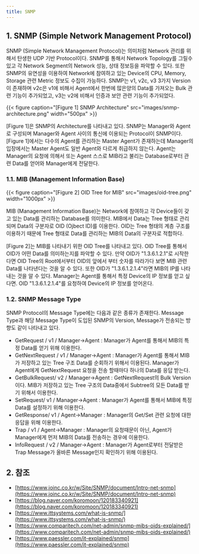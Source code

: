 ```yaml
---
title: SNMP
---
```


## 1. SNMP (Simple Network Management Protocol)

SNMP (Simple Network Management Protocol)는 의미처럼 Network 관리를 위해서 탄생한 UDP 기반 Protocol이다. SNMP를 통해서 Network Topology를 그릴수 있고 각 Network Segment의 Network 성능, 상태 정보등을 파악할 수 있다. 또한 SNMP의 유연성을 이용하여 Network에 참여하고 있는 Device의 CPU, Memory, Storage 관련 Metric 정보도 수집이 가능하다. SNMP는 v1, v2c, v3 3가지 Version이 존재하며 v2c은 v1에 비해서 Agent에서 한번에 많은양의 Data를 가져오는 Bulk 관련 기능이 추가되었고, v3는 v2에 비해서 인증과 보안 관련 기능이 추가되었다.

{{< figure caption="[Figure 1] SNMP Architecture" src="images/snmp-architecture.png" width="500px" >}}

[Figure 1]은 SNMP의 Architecture를 나타내고 있다. SNMP는 Manager와 Agent로 구성되며 Manager와 Agent 사이의 통신에 이용되는 Protocol이 SNMP이다. [Figure 1]에서는 다수의 Agent를 관리하는 Master Agent가 존재하는데 Manager의 입장에서는 Master Agent도 일반 Agent와 다르게 취급하지 않는다. Agent는 Manager의 요청에 의해서 또는 Agent 스스로 MIB라고 불리는 Database로부터 관련 Data를 얻어와 Manager에게 전달한다.

### 1.1. MIB (Management Information Base)

{{< figure caption="[Figure 2] OID Tree for MIB" src="images/oid-tree.png" width="1000px" >}}

MIB (Management Information Base)는 Network에 참여하고 각 Device들이 갖고 있는 Data를 관리하는 Database를 의미한다. MIB에서 Data는 Tree 형태로 관리되며 Data의 구분자로 OID (Ojbect ID)를 이용한다. OID는 Tree 형태의 계층 구조를 이용하기 때문에 Tree 형태로 Data를 관리하는 MIB의 Data의 구분자로 적합하다. 

[Figure 2]는 MIB를 나타내기 위한 OID Tree를 나타내고 있다. OID Tree를 통해서 OID가 어떤 Data를 의미하는지를 파악할 수 있다. 만약 OID가 "1.3.6.1.2.1"로 시작한다면 OID Tree의 Root에서부터 OID의 앞에서 부터 숫자를 따라가다 보면 MIB 관련 Data를 나타낸다는 것을 알 수 있다. 또한 OID가 "1.3.6.1.2.1.4"라면 MIB의 IP를 나타내는 것을 알 수 있다. Manager는 Agent를 통해서 특정 Device의 IP 정보를 얻고 싶다면. OID "1.3.6.1.2.1.4"를 요청하여 Device의 IP 정보를 얻어온다.

### 1.2. SNMP Message Type

SNMP Protocol의 Message Type에는 다음과 같은 종류가 존재한다. Message Type과 해당 Message Type이 도입된 SNMP의 Version, Message가 전송되는 방향도 같이 나타내고 있다.

* GetRequest / v1 / Manager->Agent : Manager가 Agent를 통해서 MIB의 특정 Data를 얻기 위해 이용한다.
* GetNextRequest / v1 / Manager->Agent : Manager가 Agent를 통해서 MIB가 저장하고 있는 Tree 구조 Data를 순회하기 위해서 이용된다. Manager가 Agent에게 GetNextRequest 요청을 전송 할때마다 하나의 Data를 응답 받는다.
* GetBulkRequest/ v2 / Manager->Agent : GetNextRequest의 Bulk Version이다. MIB가 저장하고 있는 Tree 구조의 Data중에서 Subtree의 모든 Data를 받기 위해서 이용한다.
* SetRequest/ v1 / Manager->Agent : Manager가 Agent를 통해서 MIB에 특정 Data를 설정하기 위해 이용한다.
* GetResponse/ v1 / Agent->Manager : Manager의 Get/Set 관련 요청에 대한 응답을 위해 이용한다.
* Trap / v1 / Agent->Manager : Manager의 요청때문이 아닌, Agent가 Manager에게 먼저 MIB의 Data를 전송하는 경우에 이용한다.
* InfoRequest / v2 / Manager->Agent : Manager가 Agent로부터 전달받은 Trap Message가 올바른 Message인지 확인하기 위해 이용된다.

## 2. 참조

* [https://www.joinc.co.kr/w/Site/SNMP/document/Intro-net-snmp](https://www.joinc.co.kr/w/Site/SNMP/document/Intro-net-snmp)
* [https://blog.naver.com/koromoon/120183340921](https://blog.naver.com/koromoon/120183340921)
* [https://www.ittsystems.com/what-is-snmp/](https://www.ittsystems.com/what-is-snmp/)
* [https://www.comparitech.com/net-admin/snmp-mibs-oids-explained/](https://www.comparitech.com/net-admin/snmp-mibs-oids-explained/)
* [https://www.paessler.com/it-explained/snmp](https://www.paessler.com/it-explained/snmp)